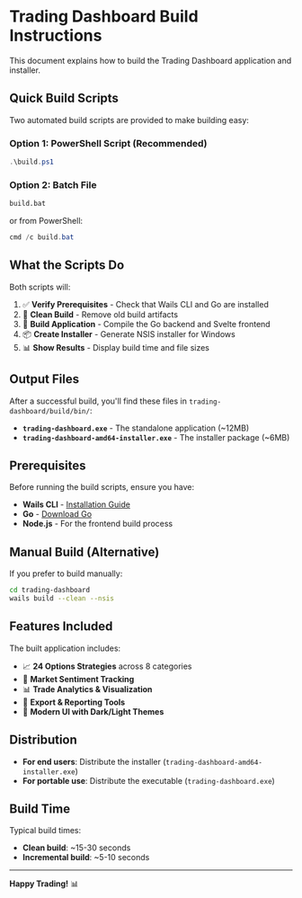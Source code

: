 # Trading Dashboard Build Instructions

This document explains how to build the Trading Dashboard application and installer.

## Quick Build Scripts

Two automated build scripts are provided to make building easy:

### Option 1: PowerShell Script (Recommended)
```powershell
.\build.ps1
```

### Option 2: Batch File
```cmd
build.bat
```
or from PowerShell:
```powershell
cmd /c build.bat
```

## What the Scripts Do

Both scripts will:
1. ✅ **Verify Prerequisites** - Check that Wails CLI and Go are installed
2. 🧹 **Clean Build** - Remove old build artifacts
3. 🔧 **Build Application** - Compile the Go backend and Svelte frontend
4. 📦 **Create Installer** - Generate NSIS installer for Windows
5. 📊 **Show Results** - Display build time and file sizes

## Output Files

After a successful build, you'll find these files in `trading-dashboard/build/bin/`:

- **`trading-dashboard.exe`** - The standalone application (~12MB)
- **`trading-dashboard-amd64-installer.exe`** - The installer package (~6MB)

## Prerequisites

Before running the build scripts, ensure you have:

- **Wails CLI** - [Installation Guide](https://wails.io/docs/gettingstarted/installation)
- **Go** - [Download Go](https://golang.org/dl/)
- **Node.js** - For the frontend build process

## Manual Build (Alternative)

If you prefer to build manually:

```bash
cd trading-dashboard
wails build --clean --nsis
```

## Features Included

The built application includes:
- 📈 **24 Options Strategies** across 8 categories
- 💼 **Market Sentiment Tracking**
- 📊 **Trade Analytics & Visualization**
- 🎯 **Export & Reporting Tools**
- 🎨 **Modern UI with Dark/Light Themes**

## Distribution

- **For end users**: Distribute the installer (`trading-dashboard-amd64-installer.exe`)
- **For portable use**: Distribute the executable (`trading-dashboard.exe`)

## Build Time

Typical build times:
- **Clean build**: ~15-30 seconds
- **Incremental build**: ~5-10 seconds

---

**Happy Trading!** 📊 